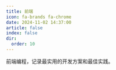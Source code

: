 ```yaml
---
title: 前端
icon: fa-brands fa-chrome
date: 2024-11-02 14:37:00
article: false
index: false
dir:
  order: 10
---
```


前端编程，记录最实用的开发方案和最佳实践。

<Catalog />